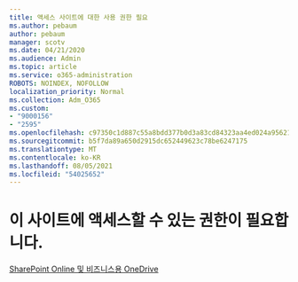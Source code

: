 ```yaml
---
title: 액세스 사이트에 대한 사용 권한 필요
ms.author: pebaum
author: pebaum
manager: scotv
ms.date: 04/21/2020
ms.audience: Admin
ms.topic: article
ms.service: o365-administration
ROBOTS: NOINDEX, NOFOLLOW
localization_priority: Normal
ms.collection: Adm_O365
ms.custom:
- "9000156"
- "2595"
ms.openlocfilehash: c97350c1d887c55a8bdd377b0d3a83cd84323aa4ed024a9562138bab7a5777e9
ms.sourcegitcommit: b5f7da89a650d2915dc652449623c78be6247175
ms.translationtype: MT
ms.contentlocale: ko-KR
ms.lasthandoff: 08/05/2021
ms.locfileid: "54025652"
---
```

# <a name="you-need-permission-to-access-this-site"></a>이 사이트에 액세스할 수 있는 권한이 필요합니다.

[SharePoint Online 및 비즈니스용 OneDrive](https://docs.microsoft.com/sharepoint/support/administration/access-denied-or-need-permission-error-sharepoint-online-or-onedrive-for-business)
